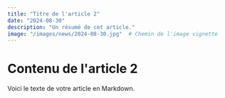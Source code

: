 ```yaml
---
title: "Titre de l'article 2"
date: "2024-08-30"
description: "Un résumé de cet article."
image: "/images/news/2024-08-30.jpg"  # Chemin de l'image vignette
---
```


# Contenu de l'article 2

Voici le texte de votre article en Markdown.

